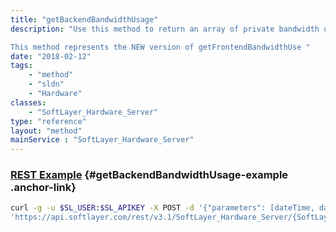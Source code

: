 ```yaml
---
title: "getBackendBandwidthUsage"
description: "Use this method to return an array of private bandwidth utilization records between a given date range. 

This method represents the NEW version of getFrontendBandwidthUse "
date: "2018-02-12"
tags:
    - "method"
    - "sldn"
    - "Hardware"
classes:
    - "SoftLayer_Hardware_Server"
type: "reference"
layout: "method"
mainService : "SoftLayer_Hardware_Server"
---
```


### [REST Example](#getBackendBandwidthUsage-example) <a href="/article/rest/"><i class="fas fa-question"></i></a> {#getBackendBandwidthUsage-example .anchor-link} 
```bash
curl -g -u $SL_USER:$SL_APIKEY -X POST -d '{"parameters": [dateTime, dateTime]}' \
'https://api.softlayer.com/rest/v3.1/SoftLayer_Hardware_Server/{SoftLayer_Hardware_ServerID}/getBackendBandwidthUsage'
```
